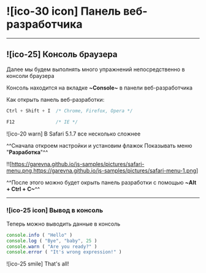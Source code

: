 # ![ico-30 icon] Панель веб-разработчика

_______________________________________________________________

## ![ico-25] Консоль браузера

Далее мы будем выполнять много упражнений непосредственно в консоли браузера

Консоль находится на вкладке **~Console~** в панели веб-разработчика

Как открыть панель веб-разработки:

~~~javascript
Ctrl + Shift + I  /* Chrome, Firefox, Opera */

F12               /* IE */
~~~

![ico-20 warn] В Safari 5.1.7 все несколько сложнее

^^Сначала откроем настройки и установим флажок Показывать меню "**Разработка**"^^

!![https://garevna.github.io/js-samples/pictures/safari-menu.png,https://garevna.github.io/js-samples/pictures/safari-menu-1.png]


^^После этого можно будет окрыть панель разработки с помощью  **~Alt + Ctrl + C~**^^

_________________________________________________________________________

### ![ico-25 icon] Вывод в консоль

Теперь можно выводить данные в консоль

~~~javascript
console.info ( "Hello" )
console.log ( "Bye", "baby", 25 )
console.warn ( "Are you ready?" )
console.error ( "It's wrong expression!" )
~~~

![ico-25 smile] That's all!
